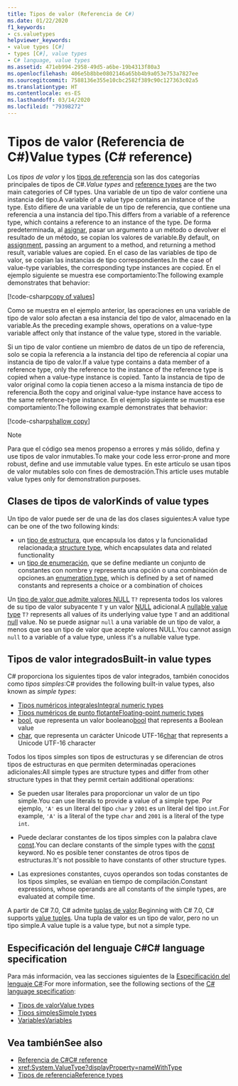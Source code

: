 ```yaml
---
title: Tipos de valor (Referencia de C#)
ms.date: 01/22/2020
f1_keywords:
- cs.valuetypes
helpviewer_keywords:
- value types [C#]
- types [C#], value types
- C# language, value types
ms.assetid: 471eb994-2958-49d5-a6be-19b4313f80a3
ms.openlocfilehash: 406e5b8bbe0802146a65bb4b9a053e753a7827ee
ms.sourcegitcommit: 7588136e355e10cbc2582f389c90c127363c02a5
ms.translationtype: HT
ms.contentlocale: es-ES
ms.lasthandoff: 03/14/2020
ms.locfileid: "79398272"
---
```

# <a name="value-types-c-reference"></a><span data-ttu-id="b20da-102">Tipos de valor (Referencia de C#)</span><span class="sxs-lookup"><span data-stu-id="b20da-102">Value types (C# reference)</span></span>

<span data-ttu-id="b20da-103">Los *tipos de valor* y los [tipos de referencia](../keywords/reference-types.md) son las dos categorías principales de tipos de C#.</span><span class="sxs-lookup"><span data-stu-id="b20da-103">*Value types* and [reference types](../keywords/reference-types.md) are the two main categories of C# types.</span></span> <span data-ttu-id="b20da-104">Una variable de un tipo de valor contiene una instancia del tipo.</span><span class="sxs-lookup"><span data-stu-id="b20da-104">A variable of a value type contains an instance of the type.</span></span> <span data-ttu-id="b20da-105">Esto difiere de una variable de un tipo de referencia, que contiene una referencia a una instancia del tipo.</span><span class="sxs-lookup"><span data-stu-id="b20da-105">This differs from a variable of a reference type, which contains a reference to an instance of the type.</span></span> <span data-ttu-id="b20da-106">De forma predeterminada, al [asignar](../operators/assignment-operator.md), pasar un argumento a un método o devolver el resultado de un método, se copian los valores de variable.</span><span class="sxs-lookup"><span data-stu-id="b20da-106">By default, on [assignment](../operators/assignment-operator.md), passing an argument to a method, and returning a method result, variable values are copied.</span></span> <span data-ttu-id="b20da-107">En el caso de las variables de tipo de valor, se copian las instancias de tipo correspondientes.</span><span class="sxs-lookup"><span data-stu-id="b20da-107">In the case of value-type variables, the corresponding type instances are copied.</span></span> <span data-ttu-id="b20da-108">En el ejemplo siguiente se muestra ese comportamiento:</span><span class="sxs-lookup"><span data-stu-id="b20da-108">The following example demonstrates that behavior:</span></span>

[!code-csharp[copy of values](snippets/ValueTypes.cs#ValueTypeCopied)]

<span data-ttu-id="b20da-109">Como se muestra en el ejemplo anterior, las operaciones en una variable de tipo de valor solo afectan a esa instancia del tipo de valor, almacenado en la variable.</span><span class="sxs-lookup"><span data-stu-id="b20da-109">As the preceding example shows, operations on a value-type variable affect only that instance of the value type, stored in the variable.</span></span>

<span data-ttu-id="b20da-110">Si un tipo de valor contiene un miembro de datos de un tipo de referencia, solo se copia la referencia a la instancia del tipo de referencia al copiar una instancia de tipo de valor.</span><span class="sxs-lookup"><span data-stu-id="b20da-110">If a value type contains a data member of a reference type, only the reference to the instance of the reference type is copied when a value-type instance is copied.</span></span> <span data-ttu-id="b20da-111">Tanto la instancia de tipo de valor original como la copia tienen acceso a la misma instancia de tipo de referencia.</span><span class="sxs-lookup"><span data-stu-id="b20da-111">Both the copy and original value-type instance have access to the same reference-type instance.</span></span> <span data-ttu-id="b20da-112">En el ejemplo siguiente se muestra ese comportamiento:</span><span class="sxs-lookup"><span data-stu-id="b20da-112">The following example demonstrates that behavior:</span></span>

[!code-csharp[shallow copy](snippets/ValueTypes.cs#ShallowCopy)]

> [!NOTE]
> <span data-ttu-id="b20da-113">Para que el código sea menos propenso a errores y más sólido, defina y use tipos de valor inmutables.</span><span class="sxs-lookup"><span data-stu-id="b20da-113">To make your code less error-prone and more robust, define and use immutable value types.</span></span> <span data-ttu-id="b20da-114">En este artículo se usan tipos de valor mutables solo con fines de demostración.</span><span class="sxs-lookup"><span data-stu-id="b20da-114">This article uses mutable value types only for demonstration purposes.</span></span>

## <a name="kinds-of-value-types"></a><span data-ttu-id="b20da-115">Clases de tipos de valor</span><span class="sxs-lookup"><span data-stu-id="b20da-115">Kinds of value types</span></span>

<span data-ttu-id="b20da-116">Un tipo de valor puede ser de una de las dos clases siguientes:</span><span class="sxs-lookup"><span data-stu-id="b20da-116">A value type can be one of the two following kinds:</span></span>

- <span data-ttu-id="b20da-117">un [tipo de estructura](struct.md), que encapsula los datos y la funcionalidad relacionada;</span><span class="sxs-lookup"><span data-stu-id="b20da-117">a [structure type](struct.md), which encapsulates data and related functionality</span></span>
- <span data-ttu-id="b20da-118">un [tipo de enumeración](enum.md), que se define mediante un conjunto de constantes con nombre y representa una opción o una combinación de opciones.</span><span class="sxs-lookup"><span data-stu-id="b20da-118">an [enumeration type](enum.md), which is defined by a set of named constants and represents a choice or a combination of choices</span></span>

<span data-ttu-id="b20da-119">Un [tipo de valor que admite valores NULL](nullable-value-types.md) `T?` representa todos los valores de su tipo de valor subyacente `T` y un valor [NULL](../keywords/null.md) adicional.</span><span class="sxs-lookup"><span data-stu-id="b20da-119">A [nullable value type](nullable-value-types.md) `T?` represents all values of its underlying value type `T` and an additional [null](../keywords/null.md) value.</span></span> <span data-ttu-id="b20da-120">No se puede asignar `null` a una variable de un tipo de valor, a menos que sea un tipo de valor que acepte valores NULL.</span><span class="sxs-lookup"><span data-stu-id="b20da-120">You cannot assign `null` to a variable of a value type, unless it's a nullable value type.</span></span>

## <a name="built-in-value-types"></a><span data-ttu-id="b20da-121">Tipos de valor integrados</span><span class="sxs-lookup"><span data-stu-id="b20da-121">Built-in value types</span></span>

<span data-ttu-id="b20da-122">C# proporciona los siguientes tipos de valor integrados, también conocidos como *tipos simples*:</span><span class="sxs-lookup"><span data-stu-id="b20da-122">C# provides the following built-in value types, also known as *simple types*:</span></span>

- [<span data-ttu-id="b20da-123">Tipos numéricos integrales</span><span class="sxs-lookup"><span data-stu-id="b20da-123">Integral numeric types</span></span>](integral-numeric-types.md)
- [<span data-ttu-id="b20da-124">Tipos numéricos de punto flotante</span><span class="sxs-lookup"><span data-stu-id="b20da-124">Floating-point numeric types</span></span>](floating-point-numeric-types.md)
- <span data-ttu-id="b20da-125">[bool](bool.md), que representa un valor booleano</span><span class="sxs-lookup"><span data-stu-id="b20da-125">[bool](bool.md) that represents a Boolean value</span></span>
- <span data-ttu-id="b20da-126">[char](char.md), que representa un carácter Unicode UTF-16</span><span class="sxs-lookup"><span data-stu-id="b20da-126">[char](char.md) that represents a Unicode UTF-16 character</span></span>

<span data-ttu-id="b20da-127">Todos los tipos simples son tipos de estructuras y se diferencian de otros tipos de estructuras en que permiten determinadas operaciones adicionales:</span><span class="sxs-lookup"><span data-stu-id="b20da-127">All simple types are structure types and differ from other structure types in that they permit certain additional operations:</span></span>

- <span data-ttu-id="b20da-128">Se pueden usar literales para proporcionar un valor de un tipo simple.</span><span class="sxs-lookup"><span data-stu-id="b20da-128">You can use literals to provide a value of a simple type.</span></span> <span data-ttu-id="b20da-129">Por ejemplo, `'A'` es un literal del tipo `char` y `2001` es un literal del tipo `int`.</span><span class="sxs-lookup"><span data-stu-id="b20da-129">For example, `'A'` is a literal of the type `char` and `2001` is a literal of the type `int`.</span></span>

- <span data-ttu-id="b20da-130">Puede declarar constantes de los tipos simples con la palabra clave [const](../keywords/const.md).</span><span class="sxs-lookup"><span data-stu-id="b20da-130">You can declare constants of the simple types with the [const](../keywords/const.md) keyword.</span></span> <span data-ttu-id="b20da-131">No es posible tener constantes de otros tipos de estructuras.</span><span class="sxs-lookup"><span data-stu-id="b20da-131">It's not possible to have constants of other structure types.</span></span>

- <span data-ttu-id="b20da-132">Las expresiones constantes, cuyos operandos son todas constantes de los tipos simples, se evalúan en tiempo de compilación.</span><span class="sxs-lookup"><span data-stu-id="b20da-132">Constant expressions, whose operands are all constants of the simple types, are evaluated at compile time.</span></span>

<span data-ttu-id="b20da-133">A partir de C# 7.0, C# admite [tuplas de valor](../../tuples.md).</span><span class="sxs-lookup"><span data-stu-id="b20da-133">Beginning with C# 7.0, C# supports [value tuples](../../tuples.md).</span></span> <span data-ttu-id="b20da-134">Una tupla de valor es un tipo de valor, pero no un tipo simple.</span><span class="sxs-lookup"><span data-stu-id="b20da-134">A value tuple is a value type, but not a simple type.</span></span>

## <a name="c-language-specification"></a><span data-ttu-id="b20da-135">Especificación del lenguaje C#</span><span class="sxs-lookup"><span data-stu-id="b20da-135">C# language specification</span></span>

<span data-ttu-id="b20da-136">Para más información, vea las secciones siguientes de la [Especificación del lenguaje C#](~/_csharplang/spec/introduction.md):</span><span class="sxs-lookup"><span data-stu-id="b20da-136">For more information, see the following sections of the [C# language specification](~/_csharplang/spec/introduction.md):</span></span>

- [<span data-ttu-id="b20da-137">Tipos de valor</span><span class="sxs-lookup"><span data-stu-id="b20da-137">Value types</span></span>](~/_csharplang/spec/types.md#value-types)
- [<span data-ttu-id="b20da-138">Tipos simples</span><span class="sxs-lookup"><span data-stu-id="b20da-138">Simple types</span></span>](~/_csharplang/spec/types.md#simple-types)
- [<span data-ttu-id="b20da-139">Variables</span><span class="sxs-lookup"><span data-stu-id="b20da-139">Variables</span></span>](~/_csharplang/spec/variables.md)

## <a name="see-also"></a><span data-ttu-id="b20da-140">Vea también</span><span class="sxs-lookup"><span data-stu-id="b20da-140">See also</span></span>

- [<span data-ttu-id="b20da-141">Referencia de C#</span><span class="sxs-lookup"><span data-stu-id="b20da-141">C# reference</span></span>](../index.md)
- <xref:System.ValueType?displayProperty=nameWithType>
- [<span data-ttu-id="b20da-142">Tipos de referencia</span><span class="sxs-lookup"><span data-stu-id="b20da-142">Reference types</span></span>](../keywords/reference-types.md)
